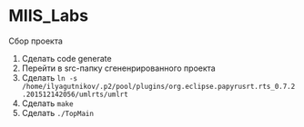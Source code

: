 # MIIS_Labs
Сбор проекта
1. Сделать code generate
2. Перейти в src-папку сгененрированного проекта
3. Сделать `ln -s /home/ilyagutnikov/.p2/pool/plugins/org.eclipse.papyrusrt.rts_0.7.2.201512142056/umlrts/umlrt`
4. Сделать `make`
5. Сделать `./TopMain`
